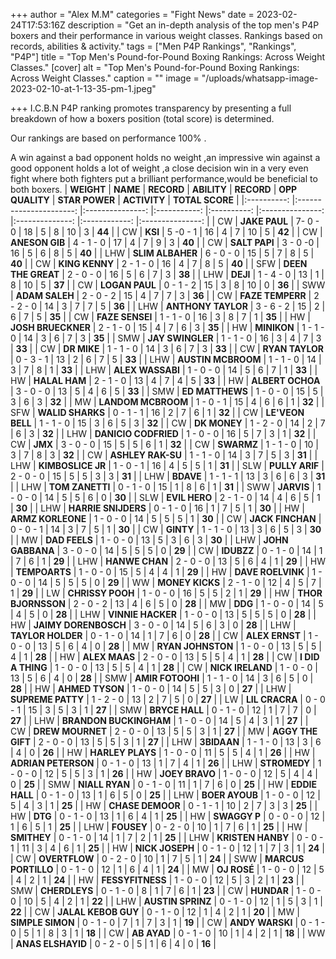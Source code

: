 +++
author = "Alex M.M"
categories = "Fight News"
date = 2023-02-24T17:53:16Z
description = "Get an in-depth analysis of the top men's P4P boxers and their performance in various weight classes. Rankings based on records, abilities & activity."
tags = ["Men P4P Rankings", "Rankings", "P4P"]
title = "Top Men's Pound-for-Pound Boxing Rankings: Across Weight Classes."
[cover]
alt = "Top Men's Pound-for-Pound Boxing Rankings: Across Weight Classes."
caption = ""
image = "/uploads/whatsapp-image-2023-02-10-at-1-13-35-pm-1.jpeg"

+++
I.C.B.N P4P ranking promotes transparency by presenting a full breakdown of how a boxers position (total score) is determined.

Our rankings are based on performance 100% .

A win against a bad opponent holds no weight ,an impressive win against a good opponent holds a lot of weight ,a close decision win in a very even fight where both fighters put a brilliant performance,would be beneficial to both boxers.
| **WEIGHT** 	|        **NAME**        	|    **RECORD**   	| **ABILITY** 	| **RECORD** 	| **OPP QUALITY** 	| **STAR POWER** 	| **ACTIVITY** 	| **TOTAL SCORE** 	|
|:----------:	|:----------------------:	|:---------------:	|:-----------:	|:----------:	|:---------------:	|:--------------:	|:------------:	|:---------------:	|
|     CW     	|      **JAKE PAUL**     	|       7- 0 - 0  	|      18     	|      5     	|        8        	|       10       	|       3      	|      **44**     	|
|     CW     	|         **KSI**        	|       5 -0 - 1  	|      16     	|      4     	|        7        	|       10       	|       5      	|      **42**     	|
|     CW     	|     **ANESON GIB**     	|       4 - 1 - 0 	|      17     	|      4     	|        7        	|        9       	|       3      	|      **40**     	|
|     CW     	|      **SALT PAPI**     	|       3 - 0 -0  	|      16     	|      5     	|        6        	|        8       	|       5      	|      **40**     	|
|     LHW    	|    **SLIM ALBAHER**    	|       6 - 0 - 0 	|      15     	|      5     	|        7        	|        8       	|       5      	|      **40**     	|
|     CW     	|     **KING KENNY**     	|       2 - 1 - 0 	|      16     	|      4     	|        7        	|        8       	|       5      	|      **40**     	|
|     SFW    	|   **DEEN THE GREAT**   	|       2 - 0 - 0 	|      16     	|      5     	|        6        	|        7       	|       3      	|      **38**     	|
|     LHW    	|        **DEJI**        	|       1 - 4 - 0 	|      13     	|      1     	|        8        	|       10       	|       5      	|      **37**     	|
|     CW     	|     **LOGAN PAUL**     	|       0 - 1 - 2 	|      15     	|      3     	|        8        	|       10       	|       0      	|      **36**     	|
|     SWW    	|     **ADAM SALEH**     	|       2 - 0 - 2 	|      15     	|      4     	|        7        	|        7       	|       3      	|      **36**     	|
|     CW     	|    **FAZE TEMPERR**    	|       2 - 2 - 0 	|      14     	|      3     	|        7        	|        7       	|       5      	|      **36**     	|
|     LHW    	|   **ANTHONY TAYLOR**   	|       3 - 6 - 2 	|      15     	|      2     	|        6        	|        7       	|       5      	|      **35**     	|
|     CW     	|     **FAZE SENSEI**    	|       1 - 1 - 0 	|      16     	|      3     	|        8        	|        7       	|       1      	|      **35**     	|
|     HW     	|   **JOSH BRUECKNER**   	|       2 - 1 - 0 	|      15     	|      4     	|        7        	|        6       	|       3      	|      **35**     	|
|     HW     	|       **MINIKON**      	|       1 - 1 - 0 	|      14     	|      3     	|        6        	|        7       	|       3      	|      **35**     	|
|     SMW    	|    **JAY SWINGLER**    	|       1 - 1 - 0 	|      16     	|      3     	|        4        	|        7       	|       3      	|      **33**     	|
|     CW     	|       **DR MIKE**      	|       1 - 1 - 0 	|      14     	|      3     	|        6        	|        7       	|       3      	|      **33**     	|
|     CW     	|     **RYAN TAYLOR**    	|       0 - 3 - 1 	|      13     	|      2     	|        6        	|        7       	|       5      	|      **33**     	|
|     LHW    	|   **AUSTIN MCBROOM**   	|       1 - 1 - 0 	|      14     	|      3     	|        7        	|        8       	|       1      	|      **33**     	|
|     LHW    	|    **ALEX WASSABI**    	|       1 - 0 - 0 	|      14     	|      5     	|        6        	|        7       	|       1      	|      **33**     	|
|     HW     	|      **HALAL HAM**     	|       2 - 1 - 0 	|      13     	|      4     	|        7        	|        4       	|       5      	|      **33**     	|
|     HW     	|    **ALBERT OCHOA**    	|       3 - 0 - 0 	|      13     	|      5     	|        4        	|        6       	|       5      	|      **33**     	|
|     SMW    	|     **ED MATTHEWS**    	|       1 - 0 - 0 	|      15     	|      5     	|        3        	|        6       	|       3      	|      **32**     	|
|     MW     	|   **LANDOM MCBROOM**   	|       1 - 0 - 1 	|      15     	|      4     	|        6        	|        6       	|       1      	|      **32**     	|
|     SFW    	|    **WALID SHARKS**    	|       0 - 1 - 1 	|      16     	|      2     	|        7        	|        6       	|       1      	|      **32**     	|
|     CW     	|    **LE'VEON BELL**    	|       1 - 1 - 0 	|      15     	|      3     	|        6        	|        5       	|       3      	|      **32**     	|
|     CW     	|      **DK MONEY**      	|       1 - 2 - 0 	|      14     	|      2     	|        7        	|        6       	|       3      	|      **32**     	|
|     LHW    	|  **DANICIO CODFRIED**  	|       1 - 0 - 0 	|      16     	|      5     	|        7        	|        3       	|       1      	|      **32**     	|
|     CW     	|         **JMX**        	|       3 - 0 - 0 	|      15     	|      5     	|        5        	|        6       	|       1      	|      **32**     	|
|     CW     	|       **SWARMZ**       	|       1 - 1 - 0 	|      10     	|      3     	|        7        	|        8       	|       3      	|      **32**     	|
|     CW     	|    **ASHLEY RAK-SU**   	|       1 - 1 - 0 	|      14     	|      3     	|        7        	|        5       	|       3      	|      **31**     	|
|     LHW    	|    **KIMBOSLICE JR**   	|       1 - 0 - 1 	|      16     	|      4     	|        5        	|        5       	|       1      	|      **31**     	|
|     SLW    	|     **PULLY ARIF**     	|       2 - 0 - 0 	|      15     	|      5     	|        5        	|        3       	|       3      	|      **31**     	|
|     LHW    	|        **BDAVE**       	|       1 - 1 - 1 	|      13     	|      3     	|        6        	|        6       	|       3      	|      **31**     	|
|     LHW    	|     **TOM ZANETTI**    	|       0 - 1 - 0 	|      15     	|      1     	|        8        	|        6       	|       1      	|      **31**     	|
|     SWW    	|       **JARVIS**       	|       1 - 0 - 0 	|      14     	|      5     	|        5        	|        6       	|       0      	|      **30**     	|
|     SLW    	|      **EVIL HERO**     	|       2 - 1 - 0 	|      14     	|      4     	|        6        	|        5       	|       1      	|      **30**     	|
|     LHW    	|   **HARRIE SNIJDERS**  	|       0 - 1 - 0 	|      16     	|      1     	|        7        	|        5       	|       1      	|      **30**     	|
|     HW     	|    **ARMZ KORLEONE**   	|       1 - 0 - 0 	|      14     	|      5     	|        5        	|        5       	|       1      	|      **30**     	|
|     CW     	|    **JACK FINCHAN**    	|       0 - 0 - 1 	|      14     	|      3     	|        7        	|        5       	|       1      	|      **30**     	|
|     CW     	|        **GINTY**       	|       1 - 1 - 0 	|      13     	|      3     	|        6        	|        5       	|       3      	|      **30**     	|
|     MW     	|      **DAD FEELS**     	|       1 - 0 - 0 	|      13     	|      5     	|        3        	|        6       	|       3      	|      **30**     	|
|     LHW    	|    **JOHN GABBANA**    	|       3 - 0 - 0 	|      14     	|      5     	|        5        	|        5       	|       0      	|      **29**     	|
|     CW     	|       **IDUBZZ**       	|       0 - 1 - 0 	|      14     	|      1     	|        7        	|        6       	|       1      	|      **29**     	|
|     LHW    	|     **HANWE CHAN**     	|       2 - 0 - 0 	|      13     	|      5     	|        6        	|        4       	|       1      	|      **29**     	|
|     HW     	|      **TEMPOARTS**     	|       1 - 0 - 0 	|      15     	|      5     	|        4        	|        4       	|       1      	|      **29**     	|
|     HW     	|    **DAVE ROELVINK**   	|       1 - 0 - 0 	|      14     	|      5     	|        5        	|        5       	|       0      	|      **29**     	|
|     WW     	|     **MONEY KICKS**    	|       2 - 1 - 0 	|      12     	|      4     	|        5        	|        7       	|       1      	|      **29**     	|
|     LW     	|    **CHRISSY POOH**    	|       1 - 0 - 0 	|      16     	|      5     	|        5        	|        2       	|       1      	|      **29**     	|
|     HW     	|   **THOR BJORNSSON**   	|       2 - 0 - 2 	|      13     	|      4     	|        6        	|        5       	|       0      	|      **28**     	|
|     MW     	|         **DDG**        	|       1 - 0 - 0 	|      14     	|      5     	|        4        	|        5       	|       0      	|      **28**     	|
|     LHW    	|    **VINNIE HACKER**   	|       1 - 0 - 0 	|      13     	|      5     	|        5        	|        5       	|       0      	|      **28**     	|
|     HW     	|  **JAIMY DORENBOSCH**  	|       3 - 0 - 0 	|      14     	|      5     	|        6        	|        3       	|       0      	|      **28**     	|
|     LHW    	|    **TAYLOR HOLDER**   	|       0 - 1 - 0 	|      14     	|      1     	|        7        	|        6       	|       0      	|      **28**     	|
|     CW     	|     **ALEX ERNST**     	|       1 - 0 - 0 	|      13     	|      5     	|        6        	|        4       	|       0      	|      **28**     	|
|     MW     	|    **RYAN JOHNSTON**   	|       1 - 0 - 0 	|      13     	|      5     	|        5        	|        4       	|       1      	|      **28**     	|
|     HW     	|      **ALEX MAAS**     	|       2 - 0 - 0 	|      13     	|      5     	|        5        	|        4       	|       1      	|      **28**     	|
|     CW     	|    **I DID A THING**   	|       1 - 0 - 0 	|      13     	|      5     	|        5        	|        4       	|       1      	|      **28**     	|
|     CW     	|    **NICK IRELAND**    	|       1 - 0 - 0 	|      13     	|      5     	|        6        	|        4       	|       0      	|      **28**     	|
|     SMW    	|    **AMIR FOTOOHI**    	|       1 - 1 - 0 	|      14     	|      3     	|        6        	|        5       	|       0      	|      **28**     	|
|     HW     	|     **AHMED TYSON**    	|       1 - 0 - 0 	|      14     	|      5     	|        5        	|        3       	|       0      	|      **27**     	|
|     LHW    	|    **SUPREME PATTY**   	|       1 - 2 - 0 	|      13     	|      2     	|        7        	|        5       	|       0      	|      **27**     	|
|     LW     	|     **LIL CRACRA**     	|       0 - 0 - 1 	|      15     	|      3     	|        5        	|        3       	|       1      	|      **27**     	|
|     SMW    	|     **BRYCE HALL**     	|       0 - 1 - 0 	|      12     	|      1     	|        7        	|        7       	|       0      	|      **27**     	|
|     LHW    	| **BRANDON BUCKINGHAM** 	|       1 - 0 - 0 	|      14     	|      5     	|        4        	|        3       	|       1      	|      **27**     	|
|     CW     	|    **DREW MOURNET**    	|      2 - 0 - 0  	|      13     	|      5     	|        5        	|        3       	|       1      	|      **27**     	|
|     MW     	|    **AGGY THE GIFT**   	|      2 - 0 - 0  	|      13     	|      5     	|        5        	|        3       	|       1      	|      **27**     	|
|     LHW    	|       **3BIDAAN**      	|       1 - 1 - 0 	|      13     	|      3     	|        6        	|        4       	|       0      	|      **26**     	|
|     HW     	|    **HARLEY PLAYS**    	|       1 - 0 - 0 	|      11     	|      5     	|        5        	|        4       	|       1      	|      **26**     	|
|     HW     	|   **ADRIAN PETERSON**  	|       0 - 1 - 0 	|      13     	|      1     	|        7        	|        4       	|       1      	|      **26**     	|
|     LHW    	|      **STROMEDY**      	|       1 - 0 - 0 	|      12     	|      5     	|        5        	|        3       	|       1      	|      **26**     	|
|     HW     	|     **JOEY BRAVO**     	|       1 - 0 - 0 	|      12     	|      5     	|        4        	|        4       	|       0      	|      **25**     	|
|     SMW    	|     **NIALL RYAN**     	|       0 - 1 - 0 	|      11     	|      1     	|        7        	|        6       	|       0      	|      **25**     	|
|     HW     	|     **EDDIE HALL**     	|       0 - 1 - 0 	|      13     	|      1     	|        6        	|        5       	|       0      	|      **25**     	|
|     LHW    	|     **BOER AYOUB**     	|       1 - 0 - 0 	|      12     	|      5     	|        4        	|        3       	|       1      	|      **25**     	|
|     HW     	|    **CHASE DEMOOR**    	|       0 - 1 - 1 	|      10     	|      2     	|        7        	|        3       	|       3      	|      **25**     	|
|     HW     	|         **DTG**        	|       0 - 1 - 0 	|      13     	|      1     	|        6        	|        4       	|       1      	|      **25**     	|
|     HW     	|      **SWAGGY P**      	|       0 - 0 - 0 	|      12     	|      1     	|        6        	|        5       	|       1      	|      **25**     	|
|     LHW    	|       **FOUSEY**       	|       0 - 2 - 0 	|      10     	|      1     	|        7        	|        6       	|       1      	|      **25**     	|
|     HW     	|       **SMITHEY**      	|       0 - 1 - 0 	|      14     	|      1     	|        7        	|        2       	|       1      	|      **25**     	|
|     LHW    	|    **KRISTEN HANBY**   	|       0 - 0 - 1 	|      11     	|      3     	|        4        	|        6       	|       1      	|      **25**     	|
|     HW     	|     **NICK JOSEPH**    	|       0 - 1 - 0 	|      12     	|      1     	|        7        	|        3       	|       1      	|      **24**     	|
|     CW     	|      **OVERTFLOW**     	|       0 - 2 - 0 	|      10     	|      1     	|        7        	|        5       	|       1      	|      **24**     	|
|     SWW    	|   **MARCUS PORTILLO**  	|       0 - 1 - 0 	|      12     	|      1     	|        6        	|        4       	|       1      	|      **24**     	|
|     MW     	|       **OJ  ROSÉ**      	|       1 - 0 - 0 	|      12     	|      5     	|        4        	|        2       	|       1      	|      **24**     	|
|     HW     	|    **FESSYFITNESS**    	|       1 - 0 - 0 	|      12     	|      5     	|        3        	|        2       	|       1      	|      **23**     	|
|     SMW    	|      **CHERDLEYS**     	|       0 - 1 - 0 	|      8      	|      1     	|        7        	|        6       	|       1      	|      **23**     	|
|     CW     	|       **HUNDAR**       	|       1 - 0 - 0 	|      10     	|      5     	|        4        	|        2       	|       1      	|      **22**     	|
|     LHW    	|    **AUSTIN SPRINZ**   	|       0 - 1 - 0 	|      12     	|      1     	|        5        	|        3       	|       1      	|      **22**     	|
|     CW     	|   **JALAL KEBOB GUY**  	|       0 - 1 - 0 	|      12     	|      1     	|        4        	|        2       	|       1      	|      **20**     	|
|     MW     	|    **SIMPLE SIMON**    	|       0 - 1 - 0 	|      7      	|      1     	|        7        	|        3       	|       1      	|      **19**     	|
|     CW     	|     **ANDY WARSKI**    	|       0 - 1 - 0 	|      5      	|      1     	|        8        	|        3       	|       1      	|      **18**     	|
|     CW     	|       **AB AYAD**      	|       0 - 1 - 0 	|      10     	|      1     	|        4        	|        2       	|       1      	|      **18**     	|
|     WW     	|    **ANAS ELSHAYID**   	|       0 - 2 - 0 	|      5      	|      1     	|        6        	|        4       	|       0      	|      **16**     	|